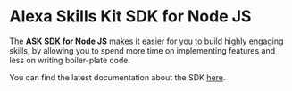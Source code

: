 Alexa Skills Kit SDK for Node JS
===============================

The **ASK SDK for Node JS** makes it easier for you to build highly engaging skills, 
by allowing you to spend more time on implementing features and less on writing boiler-plate code.

You can find the latest documentation about the SDK [here](https://developer.amazon.com/docs/alexa-skills-kit-sdk-for-nodejs/overview.html).
